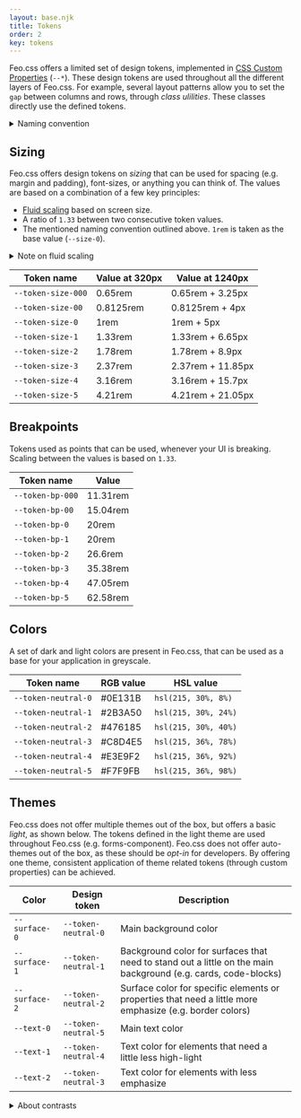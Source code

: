 ```yaml
---
layout: base.njk
title: Tokens
order: 2
key: tokens
---
```


Feo.css offers a limited set of design tokens, implemented in [CSS Custom Properties](https://developer.mozilla.org/en-US/docs/Web/CSS/--*) (`--*`). These design tokens are used throughout all the different layers of Feo.css. For example, several layout
patterns allow you to set the `gap` between columns and rows, through _class ulilities_. These classes directly use the defined tokens.

<details>
  <summary>Naming convention</summary>
  <p>Tokens like sizing and breakpoints are considered to have a "baseline". The most common value for the design token. Those tokens always have a <code>-0</code> as the post-fix in their naming (e.g. <code>--token-size-0</code>). For each step higher, the number is increased (e.g. <code>--token-size-2</code>). In case of lowering steps, we <i>add</i> a <code>0</code> to the token name (e.g. <code>--token-size-000</code>). This convention is chosen as it is seen to be more readable compared to <code>--token-size--1</code> (note the double dash).</p>
</details>

## Sizing

Feo.css offers design tokens on _sizing_ that can be used for spacing (e.g. margin and padding), font-sizes, or anything you can think of. The values are based on a combination of a few key principles:

- [Fluid scaling](https://crinkles.dev/writing/different-approaches-to-fluid-typography-and-layouts/) based on screen size.
- A ratio of `1.33` between two consecutive token values.
- The mentioned naming convention outlined above. `1rem` is taken as the base value (`--size-0`).

<details>
  <summary>Note on fluid scaling</summary>
  <p>If you do not want to use a fluid scaling of the <code>--size-{z}</code> tokens, you can overwrite the <code>--feo-scale</code> Custom Property in your own code, and set it to <code>0</code>.</p>
</details>

<div>
  <table>
    <thead>
      <tr>
        <th>Token name</th>
        <th>Value at 320px</th>
        <th>Value at 1240px</th>
      </tr>
    </thead>
    <tbody>
      <tr>
        <td><code>--token-size-000</code></td>
        <td>0.65rem</td>
        <td>0.65rem + 3.25px</td>
      </tr>
      <tr>
        <td><code>--token-size-00</code></td>
        <td>0.8125rem</td>
        <td>0.8125rem + 4px</td>
      </tr>
      <tr>
        <td><code>--token-size-0</code></td>
        <td>1rem</td>
        <td>1rem + 5px</td>
      </tr>
      <tr>
        <td><code>--token-size-1</code></td>
        <td>1.33rem</td>
        <td>1.33rem + 6.65px</td>
      </tr>
      <tr>
        <td><code>--token-size-2</code></td>
        <td>1.78rem</td>
        <td>1.78rem + 8.9px</td>
      </tr>
      <tr>
        <td><code>--token-size-3</code></td>
        <td>2.37rem</td>
        <td>2.37rem + 11.85px</td>
      </tr>
      <tr>
        <td><code>--token-size-4</code></td>
        <td>3.16rem</td>
        <td>3.16rem + 15.7px</td>
      </tr>
      <tr>
        <td><code>--token-size-5</code></td>
        <td>4.21rem</td>
        <td>4.21rem + 21.05px</td>
      </tr>
    </tbody>
  </table>
</div>

## Breakpoints

Tokens used as points that can be used, whenever your UI is
breaking. Scaling between the values is based on
`1.33`.

<div>
  <table>
    <thead>
      <tr>
        <th>Token name</th>
        <th>Value</th>
      </tr>
    </thead>
    <tbody>
      <tr>
        <td><code>--token-bp-000</code></td>
        <td>11.31rem</td>
      </tr>
      <tr>
        <td><code>--token-bp-00</code></td>
        <td>15.04rem</td>
      </tr>
      <tr>
        <td><code>--token-bp-0</code></td>
        <td>20rem</td>
      </tr>
      <tr>
        <td><code>--token-bp-1</code></td>
        <td>20rem</td>
      </tr>
      <tr>
        <td><code>--token-bp-2</code></td>
        <td>26.6rem</td>
      </tr>
      <tr>
        <td><code>--token-bp-3</code></td>
        <td>35.38rem</td>
      </tr>
      <tr>
        <td><code>--token-bp-4</code></td>
        <td>47.05rem</td>
      </tr>
      <tr>
        <td><code>--token-bp-5</code></td>
        <td>62.58rem</td>
      </tr>
    </tbody>
  </table>
</div>

## Colors

A set of dark and light colors are present in Feo.css, that can be
used as a base for your application in greyscale.

<div>
  <table>
    <thead>
      <tr>
        <th>Token name</th>
        <th>RGB value</th>
        <th>HSL value</th>
      </tr>
    </thead>
    <tbody>
      <tr>
        <td><code>--token-neutral-0</code></td>
        <td>#0E131B</td>
        <td><code>hsl(215, 30%, 8%)</code></td>
      </tr>
      <tr>
        <td><code>--token-neutral-1</code></td>
        <td>#2B3A50</td>
        <td><code>hsl(215, 30%, 24%)</code></td>
      </tr>
      <tr>
        <td><code>--token-neutral-2</code></td>
        <td>#476185</td>
        <td><code>hsl(215, 30%, 40%)</code></td>
      </tr>
      <tr>
        <td><code>--token-neutral-3</code></td>
        <td>#C8D4E5</td>
        <td><code>hsl(215, 36%, 78%)</code></td>
      </tr>
      <tr>
        <td><code>--token-neutral-4</code></td>
        <td>#E3E9F2</td>
        <td><code>hsl(215, 36%, 92%)</code></td>
      </tr>
      <tr>
        <td><code>--token-neutral-5</code></td>
        <td>#F7F9FB</td>
        <td><code>hsl(215, 36%, 98%)</code></td>
      </tr>
    </tbody>
  </table>
</div>

## Themes

Feo.css does not offer multiple themes out of the box, but offers a basic _light_, as shown below. The tokens defined in the light theme are used throughout Feo.css (e.g. forms-component). Feo.css does not offer auto-themes out of the box, as these should be _opt-in_ for developers. By offering one theme, consistent application of theme related tokens (through custom properties) can be achieved.

<div>
  <table>
    <thead>
      <tr>
        <th>Color</th>
        <th>Design token</th>
        <th>Description</th>
      </tr>
    </thead>
    <tbody>
      <tr>
        <td><code>--surface-0</code></td>
        <td><code>--token-neutral-0</code></td>
        <td>Main background color</td>
      </tr>
      <tr>
        <td><code>--surface-1</code></td>
        <td><code>--token-neutral-1</code></td>
        <td>Background color for surfaces that need to stand out a little on the main background (e.g. cards, code-blocks)</td>
      </tr>
      <tr>
        <td><code>--surface-2</code></td>
        <td><code>--token-neutral-2</code></td>
        <td>Surface color for specific elements or properties that need a little more emphasize (e.g. border colors)</td>
      </tr>
      <tr>
        <td><code>--text-0</code></td>
        <td><code>--token-neutral-5</code></td>
        <td>Main text color</td>
      </tr>
      <tr>
        <td><code>--text-1</code></td>
        <td><code>--token-neutral-4</code></td>
        <td>Text color for elements that need a little less high-light</td>
      </tr>
      <tr>
        <td><code>--text-2</code></td>
        <td><code>--token-neutral-3</code></td>
        <td>Text color for elements with less emphasize</td>
      </tr>
    </tbody>
  </table>
</div>

<details>
  <summary>About contrasts</summary>
  <p>The selected theme colors, if combined with <code>--surface-{z}</code> and <code>--text-{z}</code> have a contrast score of AAA (> 7) and can be used freely. Except when you combine <code>--surface-2</code> and <code>--text-2</code>. That combination has a AA+ (4.25) score. So it should only be used with larger text.</p>
</details>
